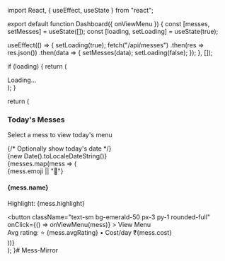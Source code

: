 import React, { useEffect, useState } from "react";

export default function Dashboard({ onViewMenu }) {
  const [messes, setMesses] = useState([]);
  const [loading, setLoading] = useState(true);

  useEffect(() => {
    setLoading(true);
    fetch("/api/messes")
      .then(res => res.json())
      .then(data => {
        setMesses(data);
        setLoading(false);
      });
  }, []);

  if (loading) {
    return (
      <section className="bg-white rounded-2xl shadow p-6">
        <div>Loading...</div>
      </section>
    );
  }

  return (
    <section className="bg-white rounded-2xl shadow p-6" aria-label="Dashboard">
      <div className="flex items-center justify-between">
        <div>
          <h3 className="text-lg font-semibold">Today's Messes</h3>
          <p className="text-sm text-gray-500">Select a mess to view today's menu</p>
        </div>
        {/* Optionally show today's date */}
        <div className="text-sm text-gray-600">{new Date().toLocaleDateString()}</div>
      </div>
      <div className="mt-4 grid grid-cols-1 md:grid-cols-2 gap-4">
        {messes.map(mess => (
          <div key={mess.id} className="border rounded-lg p-4 flex items-start gap-4">
            <div className="w-14 h-14 rounded-lg bg-amber-100 flex items-center justify-center text-2xl" aria-hidden>
              {mess.emoji || "🏫"}
            </div>
            <div className="flex-1">
              <div className="flex items-center justify-between">
                <div>
                  <h4 className="font-medium">{mess.name}</h4>
                  <p className="text-xs text-gray-500">Highlight: {mess.highlight}</p>
                </div>
                <button
                  className="text-sm bg-emerald-50 px-3 py-1 rounded-full"
                  onClick={() => onViewMenu(mess)}
                >
                  View Menu
                </button>
              </div>
              <div className="mt-3 text-xs text-gray-600">
                Avg rating: ⭐ {mess.avgRating} • Cost/day ₹{mess.cost}
              </div>
            </div>
          </div>
        ))}
      </div>
    </section>
  );
}# Mess-Mirror
